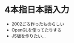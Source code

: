 <h1>4本指日本語入力</h1>

<ul>
  <li>2002ごろ作ったものらしい</li>
  <li>OpenGLを使ってたりする</li>
  <li>JS版を作りたい...</li>
</ul>

